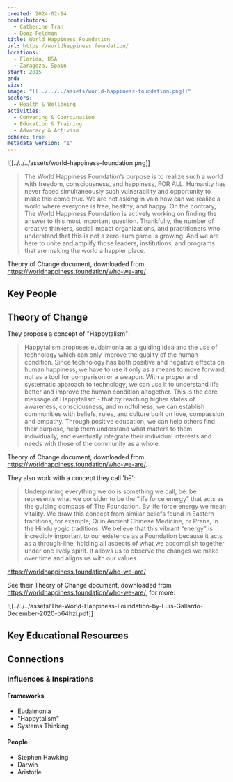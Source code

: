 ```yaml
---
created: 2024-02-14
contributors:
  - Catherine Tran
  - Boaz Feldman
title: World Happiness Foundation
url: https://worldhappiness.foundation/
locations:
  - Florida, USA
  - Zaragoza, Spain
start: 2015
end: 
size: 
image: "[[../../../assets/world-happiness-foundation.png]]"
sectors:
  - Health & Wellbeing
activities:
  - Convening & Coordination
  - Education & Training
  - Advocacy & Activism
cohere: true
metadata_version: "1"
---
```

![[../../../assets/world-happiness-foundation.png]]


>The World Happiness Foundation’s purpose is to realize such a world with freedom, consciousness, and happiness, FOR ALL. Humanity has never faced simultaneously such vulnerability and opportunity to make this come true. We are not asking in vain how can we realize a world where everyone is free, healthy, and happy. On the contrary, The World Happiness Foundation is actively working on finding the answer to this most important question. Thankfully, the number of creative thinkers, social impact organizations, and practitioners who understand that this is not a zero-sum game is growing. And we are here to unite and amplify those leaders, institutions, and programs that are making the world a happier place.

Theory of Change document, downloaded from: https://worldhappiness.foundation/who-we-are/

## Key People

## Theory of Change

They propose a concept of "Happytalism":

>Happytalism proposes eudaimonia as a guiding idea and the use of technology which can only improve the quality of the human condition. Since technology has both positive and negative effects on human happiness, we have to use it only as a means to move forward, not as a tool for comparison or a weapon. With a proper and systematic approach to technology, we can use it to understand life better and improve the human condition altogether. This is the core message of Happytalism - that by reaching higher states of awareness, consciousness, and mindfulness, we can establish communities with beliefs, rules, and culture built on love, compassion, and empathy. Through positive education, we can help others find their purpose, help them understand what matters to them individually, and eventually integrate their individual interests and needs with those of the community as a whole.

Theory of Change document, downloaded from https://worldhappiness.foundation/who-we-are/.

They also work with a concept they call 'bē':

>Underpinning everything we do is something we call, bé. bé represents what we consider to be the “life force energy” that acts as the guiding compass of The Foundation. By life force energy we mean vitality. We draw this concept from similar beliefs found in Eastern traditions, for example, Qi in Ancient Chinese Medicine, or Prana, in the Hindu yogic traditions. We believe that this vibrant “energy” is incredibly important to our existence as a Foundation because it acts as a through-line, holding all aspects of what we accomplish together under one lively spirit. It allows us to observe the changes we make over time and aligns us with our values.

https://worldhappiness.foundation/who-we-are/

See their Theory of Change document, downloaded from https://worldhappiness.foundation/who-we-are/, for more:

![[../../../assets/The-World-Happiness-Foundation-by-Luis-Gallardo-December-2020-o64hzi.pdf]]
## Key Educational Resources

## Connections

### Influences & Inspirations

#### Frameworks

- Eudaimonia  
- "Happytalism"    
- Systems Thinking

#### People

- Stephen Hawking  
- Darwin  
- Aristotle








